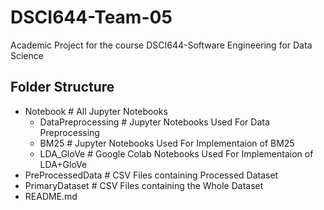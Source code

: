 # DSCI644-Team-05

Academic Project for the course DSCI644-Software Engineering for Data Science

## Folder Structure

- Notebook                  # All Jupyter Notebooks
  - DataPreprocessing       # Jupyter Notebooks Used For Data Preprocessing
  - BM25                    # Jupyter Notebooks Used For Implementaion of BM25
  - LDA_GloVe               # Google Colab Notebooks Used For Implementaion of LDA+GloVe
- PreProcessedData          # CSV Files containing Processed Dataset
- PrimaryDataset            # CSV Files containing the Whole Dataset
- README.md
